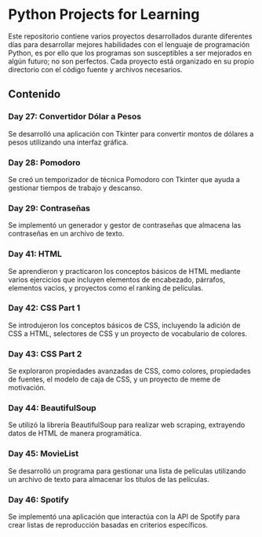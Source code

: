 # Python Projects for Learning

Este repositorio contiene varios proyectos desarrollados durante diferentes días para desarrollar mejores habilidades con el lenguaje de programación Python, es por ello que los programas son susceptibles a ser mejorados en algún futuro; no son perfectos. 
Cada proyecto está organizado en su propio directorio con el código fuente y archivos necesarios.


## Contenido

### Day 27: Convertidor Dólar a Pesos
Se desarrolló una aplicación con Tkinter para convertir montos de dólares a pesos utilizando una interfaz gráfica.

### Day 28: Pomodoro
Se creó un temporizador de técnica Pomodoro con Tkinter que ayuda a gestionar tiempos de trabajo y descanso.

### Day 29: Contraseñas
Se implementó un generador y gestor de contraseñas que almacena las contraseñas en un archivo de texto.

### Day 41: HTML
Se aprendieron y practicaron los conceptos básicos de HTML mediante varios ejercicios que incluyen elementos de encabezado, párrafos, elementos vacíos, y proyectos como el ranking de películas.

### Day 42: CSS Part 1
Se introdujeron los conceptos básicos de CSS, incluyendo la adición de CSS a HTML, selectores de CSS y un proyecto de vocabulario de colores.

### Day 43: CSS Part 2
Se exploraron propiedades avanzadas de CSS, como colores, propiedades de fuentes, el modelo de caja de CSS, y un proyecto de meme de motivación.

### Day 44: BeautifulSoup
Se utilizó la librería BeautifulSoup para realizar web scraping, extrayendo datos de HTML de manera programática.

### Day 45: MovieList
Se desarrolló un programa para gestionar una lista de películas utilizando un archivo de texto para almacenar los títulos de las películas.

### Day 46: Spotify
Se implementó una aplicación que interactúa con la API de Spotify para crear listas de reproducción basadas en criterios específicos.



